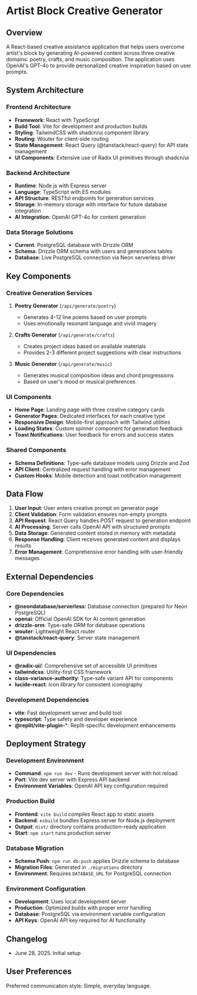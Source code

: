 # Artist Block Creative Generator

## Overview

A React-based creative assistance application that helps users overcome artist's block by generating AI-powered content across three creative domains: poetry, crafts, and music composition. The application uses OpenAI's GPT-4o to provide personalized creative inspiration based on user prompts.

## System Architecture

### Frontend Architecture
- **Framework**: React with TypeScript
- **Build Tool**: Vite for development and production builds
- **Styling**: TailwindCSS with shadcn/ui component library
- **Routing**: Wouter for client-side routing
- **State Management**: React Query (@tanstack/react-query) for API state management
- **UI Components**: Extensive use of Radix UI primitives through shadcn/ui

### Backend Architecture
- **Runtime**: Node.js with Express server
- **Language**: TypeScript with ES modules
- **API Structure**: RESTful endpoints for generation services
- **Storage**: In-memory storage with interface for future database integration
- **AI Integration**: OpenAI GPT-4o for content generation

### Data Storage Solutions
- **Current**: PostgreSQL database with Drizzle ORM
- **Schema**: Drizzle ORM schema with users and generations tables
- **Database**: Live PostgreSQL connection via Neon serverless driver

## Key Components

### Creative Generation Services
1. **Poetry Generator** (`/api/generate/poetry`)
   - Generates 4-12 line poems based on user prompts
   - Uses emotionally resonant language and vivid imagery

2. **Crafts Generator** (`/api/generate/crafts`)
   - Creates project ideas based on available materials
   - Provides 2-3 different project suggestions with clear instructions

3. **Music Generator** (`/api/generate/music`)
   - Generates musical composition ideas and chord progressions
   - Based on user's mood or musical preferences

### UI Components
- **Home Page**: Landing page with three creative category cards
- **Generator Pages**: Dedicated interfaces for each creative type
- **Responsive Design**: Mobile-first approach with Tailwind utilities
- **Loading States**: Custom spinner component for generation feedback
- **Toast Notifications**: User feedback for errors and success states

### Shared Components
- **Schema Definitions**: Type-safe database models using Drizzle and Zod
- **API Client**: Centralized request handling with error management
- **Custom Hooks**: Mobile detection and toast notification management

## Data Flow

1. **User Input**: User enters creative prompt on generator page
2. **Client Validation**: Form validation ensures non-empty prompts
3. **API Request**: React Query handles POST request to generation endpoint
4. **AI Processing**: Server calls OpenAI API with structured prompts
5. **Data Storage**: Generated content stored in memory with metadata
6. **Response Handling**: Client receives generated content and displays results
7. **Error Management**: Comprehensive error handling with user-friendly messages

## External Dependencies

### Core Dependencies
- **@neondatabase/serverless**: Database connection (prepared for Neon PostgreSQL)
- **openai**: Official OpenAI SDK for AI content generation
- **drizzle-orm**: Type-safe ORM for database operations
- **wouter**: Lightweight React router
- **@tanstack/react-query**: Server state management

### UI Dependencies
- **@radix-ui/**: Comprehensive set of accessible UI primitives
- **tailwindcss**: Utility-first CSS framework
- **class-variance-authority**: Type-safe variant API for components
- **lucide-react**: Icon library for consistent iconography

### Development Dependencies
- **vite**: Fast development server and build tool
- **typescript**: Type safety and developer experience
- **@replit/vite-plugin-***: Replit-specific development enhancements

## Deployment Strategy

### Development Environment
- **Command**: `npm run dev` - Runs development server with hot reload
- **Port**: Vite dev server with Express API backend
- **Environment Variables**: OpenAI API key configuration required

### Production Build
- **Frontend**: `vite build` compiles React app to static assets
- **Backend**: `esbuild` bundles Express server for Node.js deployment
- **Output**: `dist/` directory contains production-ready application
- **Start**: `npm start` runs production server

### Database Migration
- **Schema Push**: `npm run db:push` applies Drizzle schema to database
- **Migration Files**: Generated in `./migrations` directory
- **Environment**: Requires `DATABASE_URL` for PostgreSQL connection

### Environment Configuration
- **Development**: Uses local development server
- **Production**: Optimized builds with proper error handling
- **Database**: PostgreSQL via environment variable configuration
- **API Keys**: OpenAI API key required for AI functionality

## Changelog
- June 28, 2025. Initial setup

## User Preferences

Preferred communication style: Simple, everyday language.